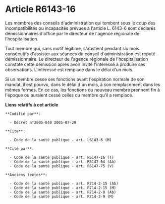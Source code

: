 # Article R6143-16

Les membres des conseils d'administration qui tombent sous le coup des incompatibilités ou incapacités prévues à l'article L.
6143-6 sont déclarés démissionnaires d'office par le directeur de l'agence régionale de l'hospitalisation.

Tout membre qui, sans motif légitime, s'abstient pendant six mois consécutifs d'assister aux séances du conseil
d'administration est réputé démissionnaire. Le directeur de l'agence régionale de l'hospitalisation constate cette démission
après avoir invité l'intéressé à produire ses observations. L'intéressé est remplacé dans le délai d'un mois.

Si un membre cesse ses fonctions avant l'expiration normale de son mandat, il est pourvu, dans le délai d'un mois, à son
remplacement dans les mêmes formes. En ce cas, les fonctions du nouveau membre prennent fin à l'époque où auraient cessé
celles du membre qu'il a remplacé.

**Liens relatifs à cet article**

	**Codifié par**:

	  - Décret n°2005-840 2005-07-20

	**Cite**:

	  - Code de la santé publique - art. L6143-6 (M)

	**Cité par**:

	  - Code de la santé publique - art. R6147-16 (T)
	  - Code de la santé publique - art. R6147-64 (Ab)
	  - Code de la santé publique - art. R6147-75 (V)

	**Anciens textes**:

	  - Code de la santé publique - art. R714-2-15 (Ab)
	  - Code de la santé publique - art. R714-2-15 (M)
	  - Code de la santé publique - art. R714-2-9 (Ab)
	  - Code de la santé publique - art. R714-2-9 (M)
